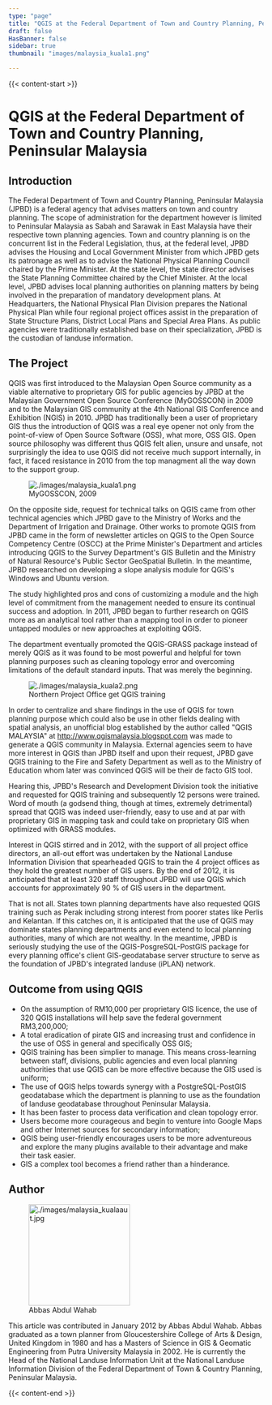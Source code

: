 ```yaml
---
type: "page"
title: "QGIS at the Federal Department of Town and Country Planning, Peninsular Malaysia"
draft: false
HasBanner: false
sidebar: true
thumbnail: "images/malaysia_kuala1.png"

---
```


{{< content-start >}}

# QGIS at the Federal Department of Town and Country Planning, Peninsular Malaysia

## Introduction

The Federal Department of Town and Country Planning, Peninsular Malaysia (JPBD) is a federal agency that advises matters on town and country planning. The scope of administration for the department however is limited to Peninsular Malaysia as Sabah and Sarawak in East Malaysia have their respective town planning agencies. Town and country planning is on the concurrent list in the Federal Legislation, thus, at the federal level, JPBD advises the Housing and Local Government Minister from which JPBD gets its patronage as well as to advise the National Physical Planning Council chaired by the Prime Minister. At the state level, the state director advises the State Planning Committee chaired by the Chief Minister. At the local level, JPBD advises local planning authorities on planning matters by being involved in the preparation of mandatory development plans. At Headquarters, the National Physical Plan Division prepares the National Physical Plan while four regional project offices assist in the preparation of State Structure Plans, District Local Plans and Special Area Plans. As public agencies were traditionally established base on their specialization, JPBD is the custodian of landuse information.

## The Project

QGIS was first introduced to the Malaysian Open Source community as a viable alternative to proprietary GIS for public agencies by JPBD at the Malaysian Government Open Source Conference (MyGOSSCON) in 2009 and to the Malaysian GIS community at the 4th National GIS Conference and Exhibition (NGIS) in 2010. JPBD has traditionally been a user of proprietary GIS thus the introduction of QGIS was a real eye opener not only from the point-of-view of Open Source Software (OSS), what more, OSS GIS. Open source philosophy was different thus QGIS felt alien, unsure and unsafe, not surprisingly the idea to use QGIS did not receive much support internally, in fact, it faced resistance in 2010 from the top managment all the way down to the support group.

<figure>
<img src="../images/malaysia_kuala1.png" class="align-right" alt="./images/malaysia_kuala1.png" />
<figcaption>MyGOSSCON, 2009</figcaption>
</figure>

On the opposite side, request for technical talks on QGIS came from other technical agencies which JPBD gave to the Ministry of Works and the Department of Irrigation and Drainage. Other works to promote QGIS from JPBD came in the form of newsletter articles on QGIS to the Open Source Competency Centre (OSCC) at the Prime Minister\'s Department and articles introducing QGIS to the Survey Department\'s GIS Bulletin and the Ministry of Natural Resource\'s Public Sector GeoSpatial Bulletin. In the meantime, JPBD researched on developing a slope analysis module for QGIS\'s Windows and Ubuntu version.

The study highlighted pros and cons of customizing a module and the high level of commitment from the management needed to ensure its continual success and adoption. In 2011, JPBD began to further research on QGIS more as an analytical tool rather than a mapping tool in order to pioneer untapped modules or new approaches at exploiting QGIS.

The department eventually promoted the QGIS-GRASS package instead of merely QGIS as it was found to be most powerful and helpful for town planning purposes such as cleaning topology error and overcoming limitations of the default standard inputs. That was merely the beginning.

<figure>
<img src="../images/malaysia_kuala2.png" class="align-right" alt="./images/malaysia_kuala2.png" />
<figcaption>Northern Project Office get QGIS training</figcaption>
</figure>

In order to centralize and share findings in the use of QGIS for town planning purpose which could also be use in other fields dealing with spatial analysis, an unofficial blog established by the author called "QGIS MALAYSIA" at <http://www.qgismalaysia.blogspot.com> was made to generate a QGIS community in Malaysia. External agencies seem to have more interest in QGIS than JPBD itself and upon their request, JPBD gave QGIS training to the Fire and Safety Department as well as to the Ministry of Education whom later was convinced QGIS will be their de facto GIS tool.

Hearing this, JPBD\'s Research and Development Division took the initiative and requested for QGIS training and subsequently 12 persons were trained. Word of mouth (a godsend thing, though at times, extremely detrimental) spread that QGIS was indeed user-friendly, easy to use and at par with proprietary GIS in mapping task and could take on proprietary GIS when optimized with GRASS modules.

Interest in QGIS stirred and in 2012, with the support of all project office directors, an all-out effort was undertaken by the National Landuse Information Division that spearheaded QGIS to train the 4 project offices as they hold the greatest number of GIS users. By the end of 2012, it is anticipated that at least 320 staff throughout JPBD will use QGIS which accounts for approximately 90 % of GIS users in the department.

That is not all. States town planning departments have also requested QGIS training such as Perak including strong interest from poorer states like Perlis and Kelantan. If this catches on, it is anticipated that the use of QGIS may dominate states planning departments and even extend to local planning authorities, many of which are not wealthy. In the meantime, JPBD is seriously studying the use of the QGIS-PosgreSQL-PostGIS package for every planning office\'s client GIS-geodatabase server structure to serve as the foundation of JPBD\'s integrated landuse (iPLAN) network.

## Outcome from using QGIS

-   On the assumption of RM10,000 per proprietary GIS licence, the use of 320 QGIS installations will help save the federal government RM3,200,000;
-   A total eradication of pirate GIS and increasing trust and confidence in the use of OSS in general and specifically OSS GIS;
-   QGIS training has been simplier to manage. This means cross-learning between staff, divisions, public agencies and even local planning authorities that use QGIS can be more effective because the GIS used is uniform;
-   The use of QGIS helps towards synergy with a PostgreSQL-PostGIS geodatabase which the department is planning to use as the foundation of landuse geodatabase throughout Peninsular Malaysia.
-   It has been faster to process data verification and clean topology error.
-   Users become more courageous and begin to venture into Google Maps and other Internet sources for secondary information;
-   QGIS being user-friendly encourages users to be more adventureous and explore the many plugins available to their advantage and make their task easier.
-   GIS a complex tool becomes a friend rather than a hinderance.

## Author

<figure>
<img src="../images/malaysia_kualaaut.jpg" class="align-left" height="200" alt="./images/malaysia_kualaaut.jpg" />
<figcaption>Abbas Abdul Wahab</figcaption>
</figure>

This article was contributed in January 2012 by Abbas Abdul Wahab. Abbas graduated as a town planner from Gloucestershire College of Arts & Design, United Kingdom in 1980 and has a Masters of Science in GIS & Geomatic Engineering from Putra University Malaysia in 2002. He is currently the Head of the National Landuse Information Unit at the National Landuse Information Division of the Federal Department of Town & Country Planning, Peninsular Malaysia.

{{< content-end >}}
